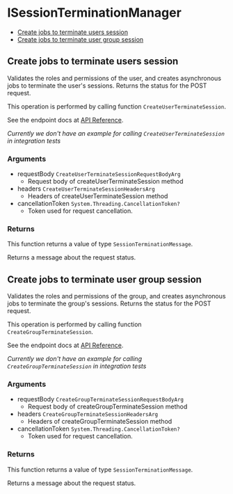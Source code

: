 # ISessionTerminationManager


- [Create jobs to terminate users session](#create-jobs-to-terminate-users-session)
- [Create jobs to terminate user group session](#create-jobs-to-terminate-user-group-session)

## Create jobs to terminate users session

Validates the roles and permissions of the user,
and creates asynchronous jobs
to terminate the user's sessions.
Returns the status for the POST request.

This operation is performed by calling function `CreateUserTerminateSession`.

See the endpoint docs at
[API Reference](https://developer.box.com/reference/post-users-terminate-sessions/).

*Currently we don't have an example for calling `CreateUserTerminateSession` in integration tests*

### Arguments

- requestBody `CreateUserTerminateSessionRequestBodyArg`
  - Request body of createUserTerminateSession method
- headers `CreateUserTerminateSessionHeadersArg`
  - Headers of createUserTerminateSession method
- cancellationToken `System.Threading.CancellationToken?`
  - Token used for request cancellation.


### Returns

This function returns a value of type `SessionTerminationMessage`.

Returns a message about the request status.


## Create jobs to terminate user group session

Validates the roles and permissions of the group,
and creates asynchronous jobs
to terminate the group's sessions.
Returns the status for the POST request.

This operation is performed by calling function `CreateGroupTerminateSession`.

See the endpoint docs at
[API Reference](https://developer.box.com/reference/post-groups-terminate-sessions/).

*Currently we don't have an example for calling `CreateGroupTerminateSession` in integration tests*

### Arguments

- requestBody `CreateGroupTerminateSessionRequestBodyArg`
  - Request body of createGroupTerminateSession method
- headers `CreateGroupTerminateSessionHeadersArg`
  - Headers of createGroupTerminateSession method
- cancellationToken `System.Threading.CancellationToken?`
  - Token used for request cancellation.


### Returns

This function returns a value of type `SessionTerminationMessage`.

Returns a message about the request status.


